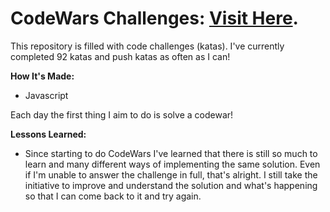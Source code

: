 # CodeWars Challenges: [Visit Here](https://www.codewars.com/users/katic0des_). 
This repository is filled with code challenges (katas). I've currently completed 92 katas and push katas as often as I can!

**How It's Made:** 
- Javascript

Each day the first thing I aim to do is solve a codewar!


**Lessons Learned:** 
- Since starting to do CodeWars I've learned that there is still so much to learn and many different ways of implementing the same solution. Even if I'm unable to answer the challenge in full, that's alright. I still take the initiative to improve and understand the solution and what's happening so that I can come back to it and try again. 
